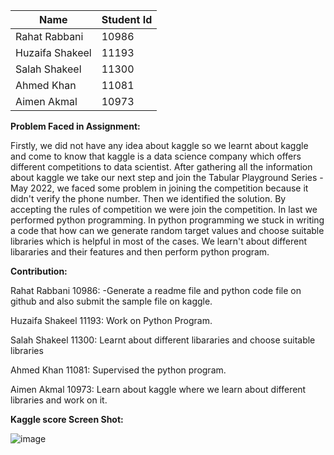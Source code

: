 | Name          | Student Id    |
| ------------- | ------------- |
| Rahat Rabbani | 10986         |
|Huzaifa Shakeel| 11193         |
| Salah Shakeel | 11300         |
| Ahmed Khan    | 11081         |
| Aimen Akmal   | 10973         |

**Problem Faced in Assignment:**

Firstly, we did not have any idea about kaggle so we learnt about kaggle and come to know that kaggle is a data science company which offers different competitions to data scientist. After gathering all the information about kaggle we take our next step and join the Tabular Playground Series - May 2022, we faced some problem in joining the competition because it didn't verify the phone number. Then we identified the solution. By accepting the rules of competition we were join the competition. In last we performed python programming. In python programming we stuck in writing a code that how can we generate random target values and choose suitable libraries which is helpful in most of the cases. We learn't about different libararies and their features and then perform python program.


**Contribution:**

Rahat Rabbani 10986:
-Generate a readme file and python code file on github and also submit the sample file on kaggle.

Huzaifa Shakeel 11193:
Work on Python Program.

Salah Shakeel 11300:
Learnt about different libararies and choose suitable libraries

Ahmed Khan 11081:
Supervised the python program.

Aimen Akmal 10973:
Learn about kaggle where we learn about different libraries and work on it.

**Kaggle score Screen Shot:**

![image](https://user-images.githubusercontent.com/99352810/167909959-14e68555-6e6e-4a78-b544-dd3b62927aba.png)
